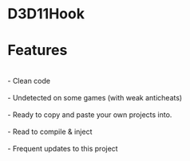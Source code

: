 # D3D11Hook
<bold><h1>Features</h1></bold>

<bold>
  
<br> - Clean code </br>
<br> - Undetected on some games (with weak anticheats) </br>
<br> - Ready to copy and paste your own projects into. </br>
<br> - Read to compile & inject </br>
<br> - Frequent updates to this project </br>

</bold>
